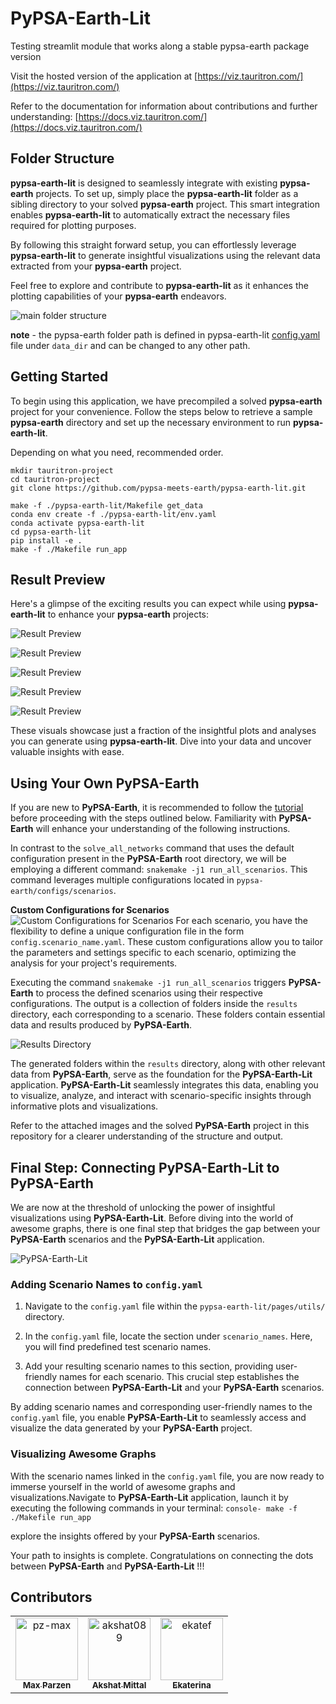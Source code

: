 # PyPSA-Earth-Lit

Testing streamlit module that works along a stable pypsa-earth package version

Visit the hosted version of the application at [https://viz.tauritron.com/](https://viz.tauritron.com/)

Refer to the documentation for information about contributions and further understanding: [https://docs.viz.tauritron.com/](https://docs.viz.tauritron.com/)

## Folder Structure

**pypsa-earth-lit** is designed to seamlessly integrate with existing **pypsa-earth** projects. To set up, simply place the **pypsa-earth-lit** folder as a sibling directory to your solved **pypsa-earth** project. This smart integration enables **pypsa-earth-lit** to automatically extract the necessary files required for plotting purposes.

By following this straight forward setup, you can effortlessly leverage **pypsa-earth-lit** to generate insightful visualizations using the relevant data extracted from your **pypsa-earth** project.

Feel free to explore and contribute to **pypsa-earth-lit** as it enhances the plotting capabilities of your **pypsa-earth** endeavors.

![main folder structure](assets/main_project.png)

**note** - the pypsa-earth folder path is defined in pypsa-earth-lit [config.yaml](#config-yaml) file under `data_dir` and can be changed to any other path.

## Getting Started

To begin using this application, we have precompiled a solved **pypsa-earth** project for your convenience. Follow the steps below to retrieve a sample **pypsa-earth** directory and set up the necessary environment to run **pypsa-earth-lit**.

Depending on what you need, recommended order.

```console
mkdir tauritron-project
cd tauritron-project
git clone https://github.com/pypsa-meets-earth/pypsa-earth-lit.git
```

```console
make -f ./pypsa-earth-lit/Makefile get_data
conda env create -f ./pypsa-earth-lit/env.yaml
conda activate pypsa-earth-lit
cd pypsa-earth-lit
pip install -e .
make -f ./Makefile run_app
```

## Result Preview

Here's a glimpse of the exciting results you can expect while using **pypsa-earth-lit** to enhance your **pypsa-earth** projects:

![Result Preview](assets/stacked_bar_clean.png)
&nbsp;

![Result Preview](assets/GE_wind.png)
&nbsp;

![Result Preview](assets/MY_solar.png)
&nbsp;

![Result Preview](assets/TH_solar.png)
&nbsp;

![Result Preview](assets/demand_ts.png)

These visuals showcase just a fraction of the insightful plots and analyses you can generate using **pypsa-earth-lit**. Dive into your data and uncover valuable insights with ease.

## Using Your Own PyPSA-Earth

If you are new to **PyPSA-Earth**, it is recommended to follow the [tutorial](https://pypsa-earth.readthedocs.io/en/latest/short_tutorial.html) before proceeding with the steps outlined below. Familiarity with **PyPSA-Earth** will enhance your understanding of the following instructions.

In contrast to the `solve_all_networks` command that uses the default configuration present in the **PyPSA-Earth** root directory, we will be employing a different command: `snakemake -j1 run_all_scenarios`. This command leverages multiple configurations located in `pypsa-earth/configs/scenarios`.

**Custom Configurations for Scenarios**</br>
![Custom Configurations for Scenarios](assets/scenario_configs.png)
For each scenario, you have the flexibility to define a unique configuration file in the form `config.scenario_name.yaml`. These custom configurations allow you to tailor the parameters and settings specific to each scenario, optimizing the analysis for your project's requirements.

Executing the command `snakemake -j1 run_all_scenarios` triggers **PyPSA-Earth** to process the defined scenarios using their respective configurations. The output is a collection of folders inside the `results` directory, each corresponding to a scenario. These folders contain essential data and results produced by **PyPSA-Earth**.

![Results Directory](assets/scenario_results.png)

The generated folders within the `results` directory, along with other relevant data from **PyPSA-Earth**, serve as the foundation for the **PyPSA-Earth-Lit** application. **PyPSA-Earth-Lit** seamlessly integrates this data, enabling you to visualize, analyze, and interact with scenario-specific insights through informative plots and visualizations.

Refer to the attached images and the solved **PyPSA-Earth** project in this repository for a clearer understanding of the structure and output.

## Final Step: Connecting PyPSA-Earth-Lit to PyPSA-Earth

We are now at the threshold of unlocking the power of insightful visualizations using **PyPSA-Earth-Lit**. Before diving into the world of awesome graphs, there is one final step that bridges the gap between your **PyPSA-Earth** scenarios and the **PyPSA-Earth-Lit** application.

![PyPSA-Earth-Lit](assets/config_scenario_name.png)

### Adding Scenario Names to `config.yaml`

1. Navigate to the `config.yaml` file within the `pypsa-earth-lit/pages/utils/` directory.

2. In the `config.yaml` file, locate the section under `scenario_names`. Here, you will find predefined test scenario names.

3. Add your resulting scenario names to this section, providing user-friendly names for each scenario. This crucial step establishes the connection between **PyPSA-Earth-Lit** and your **PyPSA-Earth** scenarios.

By adding scenario names and corresponding user-friendly names to the `config.yaml` file, you enable **PyPSA-Earth-Lit** to seamlessly access and visualize the data generated by your **PyPSA-Earth** project.

### Visualizing Awesome Graphs

With the scenario names linked in the `config.yaml` file, you are now ready to immerse yourself in the world of awesome graphs and visualizations.Navigate to **PyPSA-Earth-Lit** application, launch it by executing the following commands in your terminal:
```console- make -f ./Makefile run_app```

explore the insights offered by your **PyPSA-Earth** scenarios.

Your path to insights is complete. Congratulations on connecting the dots between **PyPSA-Earth** and **PyPSA-Earth-Lit** !!!

## Contributors

<!-- https://github.com/marketplace/actions/contribute-list -->

<!-- readme: collaborators,contributors,restyled-commits/- -start -->
<table>
<tr>
    <td align="center">
        <a href="https://github.com/pz-max">
            <img src="https://avatars.githubusercontent.com/u/61968949?v=4" width="100;" alt="pz-max"/>
            <br />
            <sub><b>Max Parzen</b></sub>
        </a>
    </td>
    <td align="center">
        <a href="https://github.com/akshat089">
            <img src="https://avatars.githubusercontent.com/u/93286254?v=4" width="100;" alt="akshat089"/>
            <br />
            <sub><b>Akshat Mittal</b></sub>
        </a>
    </td>
    <td align="center">
        <a href="https://github.com/ekatef">
            <img src="https://avatars.githubusercontent.com/u/30229437?v=4" width="100;" alt="ekatef"/>
            <br />
            <sub><b>Ekaterina</b></sub>
        </a>
    </td>
</tr>
</table>
<!-- readme: collaborators,contributors,restyled-commits/- -end -->
